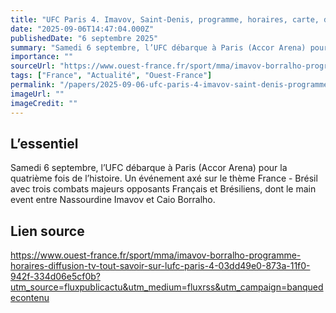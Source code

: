 ```yaml
---
title: "UFC Paris 4. Imavov, Saint-Denis, programme, horaires, carte, diffusion… Tout savoir des combats"
date: "2025-09-06T14:47:04.000Z"
publishedDate: "6 septembre 2025"
summary: "Samedi 6 septembre, l’UFC débarque à Paris (Accor Arena) pour la quatrième fois de l’histoire. Un événement axé sur le thème France - Brésil avec trois combats majeurs opposants Français et Brésiliens, dont le main event entre Nassourdine Imavov et Caio Borralho."
importance: ""
sourceUrl: "https://www.ouest-france.fr/sport/mma/imavov-borralho-programme-horaires-diffusion-tv-tout-savoir-sur-lufc-paris-4-03dd49e0-873a-11f0-942f-334d06e5cf0b?utm_source=fluxpublicactu&utm_medium=fluxrss&utm_campaign=banquedecontenu"
tags: ["France", "Actualité", "Ouest-France"]
permalink: "/papers/2025-09-06-ufc-paris-4-imavov-saint-denis-programme-horaires-carte-diffusion-tout-savoir-des-combats"
imageUrl: ""
imageCredit: ""
---
```


## L’essentiel

Samedi 6 septembre, l’UFC débarque à Paris (Accor Arena) pour la quatrième fois de l’histoire. Un événement axé sur le thème France - Brésil avec trois combats majeurs opposants Français et Brésiliens, dont le main event entre Nassourdine Imavov et Caio Borralho.

## Lien source

https://www.ouest-france.fr/sport/mma/imavov-borralho-programme-horaires-diffusion-tv-tout-savoir-sur-lufc-paris-4-03dd49e0-873a-11f0-942f-334d06e5cf0b?utm_source=fluxpublicactu&utm_medium=fluxrss&utm_campaign=banquedecontenu
